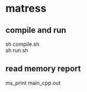 # matress

## compile and run

sh compile.sh  
sh run.sh  

## read memory report

ms_print main_cpp.out  

